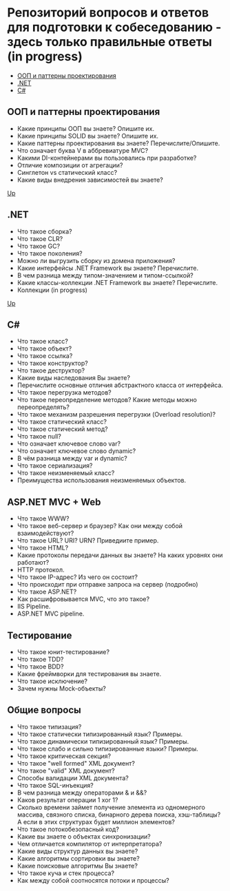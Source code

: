 # Репозиторий вопросов и ответов для подготовки к собеседованию - здесь только правильные ответы (in progress)

<a name="content"></a>

+ [ООП и паттерны проектирования](#1)
+ [.NET](#2)
+ [С\#](#3)

## <a name="1"></a> ООП и паттерны проектирования

- Какие принципы ООП вы знаете? Опишите их.
- Какие принципы SOLID вы знаете? Опишите их.
- Какие паттерны проектирования вы знаете? Перечислите/Опишите.
- Что означает буква V в аббревиатуре MVC?
- Какими DI-контейнерами вы пользовались при разработке?
- Отличие композиции от агрегации?
- Синглетон vs статический класс?
- Какие виды внедрения зависимостей вы знаете?

[Up](#content)

## <a name="2"></a> .NET

- Что такое сборка?
- Что такое CLR?
- Что такое GC?
- Что такое поколения?
- Можно ли выгрузить сборку из домена приложения?
- Какие интерфейсы .NET Framework вы знаете? Перечислите.
- В чем разница между типом-значением и типом-ссылкой?
- Какие классы-коллекции .NET Framework вы знаете? Перечислите.
- Коллекции (in progress)

[Up](#content)

## <a name="3"></a> С\#

- Что такое класс?
- Что такое объект?
- Что такое ссылка?
- Что такое конструктор?
- Что такое деструктор?
- Какие виды наследования Вы знаете?
- Перечислите основные отличия абстрактного класса от интерфейса.
- Что такое перегрузка методов?
- Что такое переопределение методов? Какие методы можно переопределять?
- Что такое механизм разрешения перегрузки (Overload resolution)?
- Что такое статический класс?
- Что такое статический метод?
- Что такое null?
- Что означает ключевое слово var?
- Что означает ключевое слово dynamic?
- В чём разница между var и dynamic?
- Что такое сериализация?
- Что такое неизменяемый класс?
- Преимущества использования неизменяемых объектов.

## ASP.NET MVC + Web

- Что такое WWW?
- Что такое веб-сервер и браузер? Как они между собой взаимодействуют?
- Что такое URL? URI? URN? Приведиите пример.
- Что такое HTML?
- Какие протоколы передачи данных вы знаете? На каких уровнях они работают?
- HTTP протокол.
- Что такое IP-адрес? Из чего он состоит?
- Что происходит при отправке запроса на сервер (подробно)
- Что такое ASP.NET?
- Как расшифровывается MVC, что это такое?
- IIS Pipeline.
- ASP.NET MVC pipeline.

## Тестирование

- Что такое юнит-тестирование?
- Что такое TDD?
- Что такое BDD?
- Какие фреймворки для тестирования вы знаете.
- Что такое исключение?
- Зачем нужны Mock-объекты? 

## Общие вопросы

- Что такое типизация?
- Что такое статически типизированный язык? Примеры.
- Что такое динамически типизированный язык? Примеры. 
- Что такое слабо и сильно типизированные языки? Примеры. 
- Что такое критическая секция?
- Что такое "well formed" XML документ?
- Что такое "valid" XML документ?
- Способы валидации XML документа?
- Что такое SQL-инъекция?
- В чем разница между операторами & и &&?
- Каков результат операции 1 xor 1?
- Сколько времени займет получение элемента из одномерного массива, связного списка, бинарного дерева поиска, хэш-таблицы? А если в этих структурах будет миллион элементов?
- Что такое потокобезопасный код?
- Какие вы знаете о объектах синхронизации?
- Чем отличается компилятор от интерпретатора?
- Какие виды структур данных вы знаете?
- Какие алгоритмы сортировки вы знаете?  
- Какие поисковые алгоритмы Вы знаете?
- Что такое куча и стек процесса?
- Как между собой соотносятся потоки и процессы?
